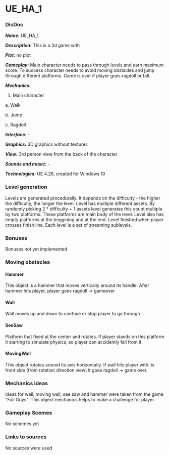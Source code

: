

# UE_HA_1

### DisDoc

***Name:*** UE_HA_1

***Description:*** This is a 3d game with 

***Plot:*** no plot

***Gameplay:*** Main character needs to pass through levels and earn maximum score. To success 
character needs to avoid moving obstacles and jump through different platforms. Game is over if player goes ragdoll or fall.

***Mechanics:***

1. Main character

a. Walk

b. Jump

c. Ragdoll

***Interface:*** -

***Graphics:*** 3D graphics without textures

***View:*** 3rd person view from the back of the character

***Sounds and music:*** -

***Technologies:*** UE 4.26, created for Windows 10

### Level generation

Levels are generated procedurally. It depends on the difficulty - the higher the difficulty, the longer the level. Level has multiple different assets. By randomly picking 2 * difficulty + 1 assets level generates this count multiple by two platforms. These platforms are main body of the level. Level also has empty platforms at the beggining and at the end. Level finished when player crosses finish line. Each level is a set of streaming sublevels.

### Bonuses

Bonuses not yet implemented

### Moving obstacles 

#### Hammer
This object is a hammer that moves vertically around its handle. After hammer hits player, player goes ragdoll -> gameover

#### Wall
Wall moves up and down to confuse or stop player to go through

#### SeeSaw
Platform that fixed at the center and rotates. If player stands on this platform it starting to simulate physics, so player can accidently fall from it.

#### MovingWall
This object rotates around its axis horizontally. If wall hits player with its front side (from rotation direction view) it goes ragdoll -> game over.

### Mechanics ideas
Ideas for wall, moving wall, see saw and hammer were taken from the game "Fall Guys". This object mechanics helps to make a challenge for player.

### Gameplay Scemes
No schemes yet

### Links to sources
No sources were used


